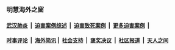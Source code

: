 
### 明慧海外之窗

####  [武汉肺炎](indexes/365.md?t=05070801) &nbsp;|&nbsp;  [迫害案例综述](indexes/328.md?t=05070801) &nbsp;|&nbsp; [迫害致死案例](indexes/277.md?t=05070801)  &nbsp;|&nbsp; [更多迫害案例](indexes/81.md?t=05070801)  &nbsp;|&nbsp; 
####  [时事评论](indexes/19.md?t=05070801) &nbsp;|&nbsp; [海外简讯](indexes/245.md?t=05070801)&nbsp;|&nbsp;  [社会支持](indexes/140.md?t=05070801) &nbsp;|&nbsp; [褒奖决议](indexes/282.md?t=05070801) &nbsp;|&nbsp; [社区报道](indexes/91.md?t=05070801)  &nbsp;|&nbsp; [天人之间](indexes/78.md?t=05070801) 


